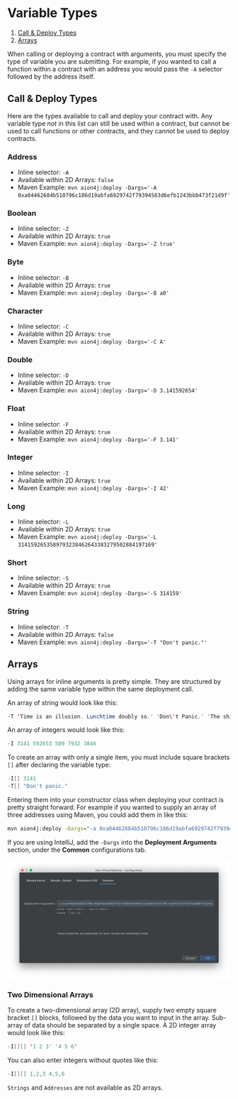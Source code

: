 # Variable Types

1. [Call & Deploy Types](#call--deploy-types)
2. [Arrays](#arrays)

When calling or deploying a contract with arguments, you must specify the type of variable you are submitting. For example, if you wanted to call a function within a contract with an address you would pass the `-A` selector followed by the address itself.

## Call & Deploy Types

Here are the types available to call and deploy your contract with. Any variable type _not_ in this list can still be used within a contract, but cannot be used to call functions or other contracts, and they cannot be used to deploy contracts.

### Address

- Inline selector: `-A`
- Available within 2D Arrays: `false`
- Maven Example: `mvn aion4j:deploy -Dargs='-A 0xa04462684b510796c186d19abfa6929742f79394583d6efb1243bbb473f21d9f'`

### Boolean

- Inline selector: `-Z`
- Available within 2D Arrays: `true`
- Maven Example: `mvn aion4j:deploy -Dargs='-Z true'`

### Byte

- Inline selector: `-B`
- Available within 2D Arrays: `true`
- Maven Example: `mvn aion4j:deploy -Dargs='-B a0'`

### Character

- Inline selector: `-C`
- Available within 2D Arrays: `true`
- Maven Example: `mvn aion4j:deploy -Dargs='-C A'`

### Double

- Inline selector: `-D`
- Available within 2D Arrays: `true`
- Maven Example: `mvn aion4j:deploy -Dargs='-D 3.141592654'`

### Float

- Inline selector: `-F`
- Available within 2D Arrays: `true`
- Maven Example: `mvn aion4j:deploy -Dargs='-F 3.141'`

### Integer

- Inline selector: `-I`
- Available within 2D Arrays: `true`
- Maven Example: `mvn aion4j:deploy -Dargs='-I 42'`

### Long

- Inline selector: `-L`
- Available within 2D Arrays: `true`
- Maven Example: `mvn aion4j:deploy -Dargs='-L 3141592653589793238462643383279502884197169'`

### Short

- Inline selector: `-S`
- Available within 2D Arrays: `true`
- Maven Example: `mvn aion4j:deploy -Dargs='-S 314159'`

### String

- Inline selector: `-T`
- Available within 2D Arrays: `false`
- Maven Example: `mvn aion4j:deploy -Dargs='-T "Don't panic."'`

## Arrays

Using arrays for inline arguments is pretty simple. They are structured by adding the same variable type within the same deployment call.

An array of string would look like this:

```java
-T 'Time is an illusion. Lunchtime doubly so.' 'Don\'t Panic.' 'The ships hung in the sky in much the same way that bricks don\'t.'
```

An array of integers would look like this:

```java
-I 3141 592653 589 7932 3846
```

To create an array with only a single item, you must include square brackets `[]` after declaring the variable type:

```java
-I[] 3141
-T[] "Don't panic."
```

Entering them into your constructor class when deploying your contract is pretty straight forward: For example if you wanted to supply an array of three addresses using Maven, you could add them in like this:

```bash
mvn aion4j:deploy -Dargs="-a 0xa04462684b510796c186d19abfa6929742f79394583d6efb1243bbb473f21d9f 0xa0f1002373877bd6987f23af0daa97f5d886d591cf308408cb396eda44f3456e 0xa08ff81385e37fa8a7a3ab045ac0d25187fdfbae58ae54cc5ab44d90cdac6648"
```

If you are using IntelliJ, add the `-Dargs` into the **Deployment Arguments** section, under the **Common** configurations tab.

![Array Deployment Arguments](/aion-virtual-machine/images/array-deployment-arguments.png)

### Two Dimensional Arrays

To create a two-dimensional array (2D array), supply two empty square bracket `[]` blocks, followed by the data you want to input in the array. Sub-array of data should be separated by a single space. A 2D integer array would look like this:

```java
-I[][] '1 2 3' '4 5 6'
```

You can also enter integers without quotes like this:

```java
-I[][] 1,2,3 4,5,6
```

`Strings` and `Addresses` are not available as 2D arrays.